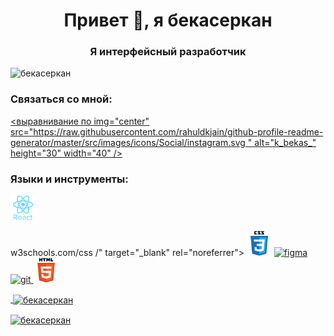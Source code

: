 <h1 align="center"> Привет 👋, я бекасеркан</h1>
<h3 align="center"> Я интерфейсный разработчик</h3>

<p align="left"> <img src="https://komarev.com/ghpvc/?username=bekaserkan&label=Profile%20views&color=0e75b6&style=flat " alt="бекасеркан" /> </p>

<h3 align="left"> Связаться со мной:</h3>
<p align="left">
<a href="https://instagram.com/k_bekas_ " target= "blank"><выравнивание по img="center" src="https://raw.githubusercontent.com/rahuldkjain/github-profile-readme-generator/master/src/images/icons/Social/instagram.svg " alt="k_bekas_" height="30" width="40" /></a>
</p>

<h3 align="left"> Языки и инструменты:</h3>
<p align="left"> <a href="https://www .githubusercontent.com/devicons/devicon/master/icons/javascript/javascript-original.svg " alt="javascript" width="40" height="40"/> </a> <a href="https://reactjs.org /" target="_blank" rel="noreferrer"> <img src="https://raw.githubusercontent.com/devicons/devicon/master/icons/react/react-original-wordmark.svg " alt="react" width="40" height="40"/> </a> </p>

w3schools.com/css /" target="_blank" rel="noreferrer"> <img src="https://raw.githubusercontent.com/devicons/devicon/master/icons/css3/css3-original-wordmark.svg " alt="css3" width="40" height="40"/> </a> <a href="https://www.figma.com /" target="_blank" rel="noreferrer"> <img src="https://www.vectorlogo.zone/logos/figma/figma-icon.svg " alt="figma" width="40" height="40"/> </a> <a href="https://git-scm.com /" target="_blank" rel="noreferrer"> <img src="https://www.vectorlogo.zone/logos/git-scm/git-scm-icon.svg " alt="git" width="40" height="40"/> </a> <a href="https://www.w3.org/html /" target="_blank" rel="noreferrer"> <img src="https://raw.githubusercontent.com/devicons/devicon/master/icons/html5/html5-original-wordmark.svg " alt="html5" width="40" height="40"/> </a> <a href="https://developer.mozilla.org/en-US/docs/Web/JavaScript " target="_blank" rel="noreferrer">

<p>&nbsp;<img align="center" src="https://github-readme-stats.vercel.app/api?username=bekaserkan&show_icons=true&locale=en " alt="бекасеркан" /></p>

<p><img align="center" src="https://github-readme-streak-stats.herokuapp.com/?user=bekaserkan &" alt="бекасеркан" /></p>
